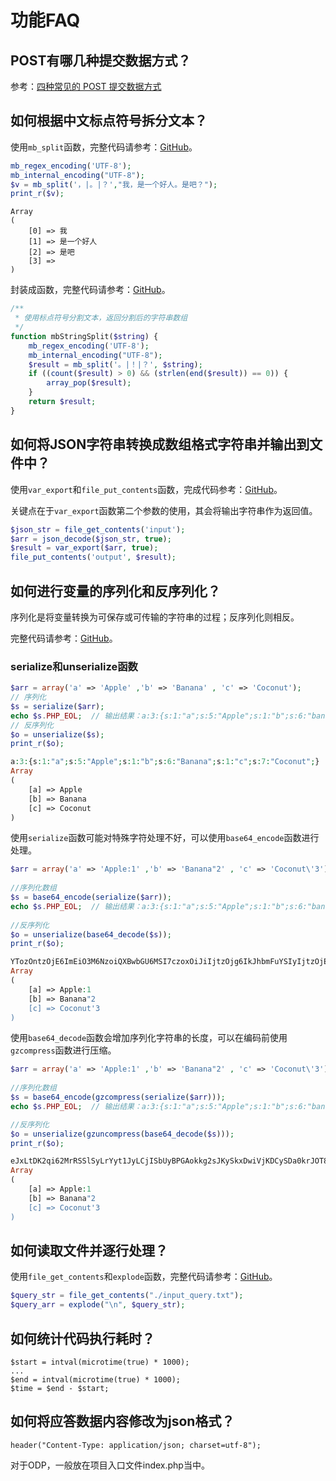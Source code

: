# 功能FAQ

## POST有哪几种提交数据方式？

参考：[四种常见的 POST 提交数据方式](https://imququ.com/post/four-ways-to-post-data-in-http.html)


## 如何根据中文标点符号拆分文本？

使用`mb_split`函数，完整代码请参考：[GitHub](https://github.com/mumingv/php/blob/master/func/mbstring/mb_split.php)。

```php
mb_regex_encoding('UTF-8');
mb_internal_encoding("UTF-8"); 
$v = mb_split('，|。|？',"我，是一个好人。是吧？");
print_r($v);
```
```
Array
(
    [0] => 我
    [1] => 是一个好人
    [2] => 是吧
    [3] => 
)
```

封装成函数，完整代码请参考：[GitHub](https://github.com/mumingv/php/blob/master/demo/string/demo_string_split.php)。

```php
/**
 * 使用标点符号分割文本，返回分割后的字符串数组
 */
function mbStringSplit($string) {
    mb_regex_encoding('UTF-8');
    mb_internal_encoding("UTF-8"); 
    $result = mb_split('。|！|？', $string); 
    if ((count($result) > 0) && (strlen(end($result)) == 0)) {
        array_pop($result);
    }
    return $result;
}
```


## 如何将JSON字符串转换成数组格式字符串并输出到文件中？

使用`var_export`和`file_put_contents`函数，完成代码参考：[GitHub](https://github.com/mumingv/php/tree/master/demo/string/demo_json_to_array)。

关键点在于`var_export`函数第二个参数的使用，其会将输出字符串作为返回值。
```php
$json_str = file_get_contents('input');
$arr = json_decode($json_str, true);
$result = var_export($arr, true);
file_put_contents('output', $result);
```


## 如何进行变量的序列化和反序列化？

序列化是将变量转换为可保存或可传输的字符串的过程；反序列化则相反。

完整代码请参考：[GitHub](https://github.com/mumingv/php/tree/master/demo/string/demo_serialize_and_unserialize)。

### serialize和unserialize函数

```php
$arr = array('a' => 'Apple' ,'b' => 'Banana' , 'c' => 'Coconut');  
// 序列化
$s = serialize($arr);
echo $s.PHP_EOL;  // 输出结果：a:3:{s:1:"a";s:5:"Apple";s:1:"b";s:6:"banana";s:1:"c";s:7:"Coconut";}  
// 反序列化  
$o = unserialize($s);  
print_r($o);
```

```php
a:3:{s:1:"a";s:5:"Apple";s:1:"b";s:6:"Banana";s:1:"c";s:7:"Coconut";}
Array
(
    [a] => Apple
    [b] => Banana
    [c] => Coconut
)
```

使用`serialize`函数可能对特殊字符处理不好，可以使用`base64_encode`函数进行处理。

```php
$arr = array('a' => 'Apple:1' ,'b' => 'Banana"2' , 'c' => 'Coconut\'3');  
  
//序列化数组  
$s = base64_encode(serialize($arr));
echo $s.PHP_EOL;  // 输出结果：a:3:{s:1:"a";s:5:"Apple";s:1:"b";s:6:"banana";s:1:"c";s:7:"Coconut";}  
  
//反序列化  
$o = unserialize(base64_decode($s));  
print_r($o);  
```

```php
YTozOntzOjE6ImEiO3M6NzoiQXBwbGU6MSI7czoxOiJiIjtzOjg6IkJhbmFuYSIyIjtzOjE6ImMiO3M6OToiQ29jb251dCczIjt9
Array
(
    [a] => Apple:1
    [b] => Banana"2
    [c] => Coconut'3
)
```

使用`base64_decode`函数会增加序列化字符串的长度，可以在编码前使用`gzcompress`函数进行压缩。

```php
$arr = array('a' => 'Apple:1' ,'b' => 'Banana"2' , 'c' => 'Coconut\'3');  
  
//序列化数组  
$s = base64_encode(gzcompress(serialize($arr)));
echo $s.PHP_EOL;  // 输出结果：a:3:{s:1:"a";s:5:"Apple";s:1:"b";s:6:"banana";s:1:"c";s:7:"Coconut";}  

//反序列化  
$o = unserialize(gzuncompress(base64_decode($s)));  
print_r($o);
```

```php
eJxLtDK2qi62MrRSSlSyLrYyt1JyLCjISbUyBPGAokkg2sJKySkxDwiVjKDCySDa0krJOT85P6+0RN1YyboWAA91FO0=
Array
(
    [a] => Apple:1
    [b] => Banana"2
    [c] => Coconut'3
)
```


## 如何读取文件并逐行处理？

使用`file_get_contents`和`explode`函数，完整代码请参考：[GitHub](https://github.com/mumingv/php/blob/master/demo/http_get_post/keyword/get_qu_info.php)。

```php
$query_str = file_get_contents("./input_query.txt");
$query_arr = explode("\n", $query_str);
```


## 如何统计代码执行耗时？

```
$start = intval(microtime(true) * 1000);
...
$end = intval(microtime(true) * 1000);
$time = $end - $start;
```


## 如何将应答数据内容修改为json格式？

```
header("Content-Type: application/json; charset=utf-8");
```

对于ODP，一般放在项目入口文件index.php当中。




